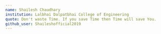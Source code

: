 ```yaml
---
name: Shailesh Chaudhary
institution: Lalbhai Dalpatbhai College of Engineering
quote: Don't waste Time. If you save Time then Time will save You. 
github_user: Shaileshofficial2019
---
```

